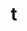 # t<!DOCTYPE html>
<html lang="vi">
<head>
    <meta charset="UTF-8">
    <meta name="viewport" content="width=device-width, initial-scale=1.0">
    <title>GIRLZ FASHION - Thời Trang Gen Z</title>
    <style>
        * {
            margin: 0;
            padding: 0;
            box-sizing: border-box;
        }

        body {
            font-family: 'Arial', sans-serif;
            background: linear-gradient(135deg, #667eea 0%, #764ba2 100%);
            min-height: 100vh;
            padding: 20px;
            color: #333;
        }

        .container {
            max-width: 400px;
            margin: 0 auto;
            background: rgba(255, 255, 255, 0.95);
            border-radius: 25px;
            padding: 30px;
            box-shadow: 0 20px 40px rgba(0, 0, 0, 0.1);
            backdrop-filter: blur(10px);
            border: 1px solid rgba(255, 255, 255, 0.2);
        }

        .profile-section {
            text-align: center;
            margin-bottom: 30px;
        }

        .avatar {
            width: 100px;
            height: 100px;
            border-radius: 50%;
            background: linear-gradient(45deg, #ff6b6b, #4ecdc4);
            margin: 0 auto 20px;
            display: flex;
            align-items: center;
            justify-content: center;
            font-size: 40px;
            color: white;
            box-shadow: 0 10px 20px rgba(0, 0, 0, 0.1);
            animation: pulse 2s infinite;
        }

        @keyframes pulse {
            0% { transform: scale(1); }
            50% { transform: scale(1.05); }
            100% { transform: scale(1); }
        }

        .brand-name {
            font-size: 28px;
            font-weight: bold;
            background: linear-gradient(45deg, #667eea, #764ba2);
            -webkit-background-clip: text;
            -webkit-text-fill-color: transparent;
            margin-bottom: 10px;
            text-transform: uppercase;
            letter-spacing: 2px;
        }

        .tagline {
            font-size: 14px;
            color: #666;
            margin-bottom: 20px;
            font-style: italic;
        }

        .stats {
            display: flex;
            justify-content: space-around;
            margin-bottom: 30px;
            padding: 20px 0;
            background: linear-gradient(135deg, #f093fb 0%, #f5576c 100%);
            border-radius: 15px;
            color: white;
        }

        .stat-item {
            text-align: center;
        }

        .stat-number {
            font-size: 20px;
            font-weight: bold;
            display: block;
        }

        .stat-label {
            font-size: 11px;
            opacity: 0.9;
            text-transform: uppercase;
        }

        .social-links {
            margin-bottom: 25px;
        }

        .link-button {
            display: block;
            width: 100%;
            padding: 15px;
            margin: 15px 0;
            text-decoration: none;
            border-radius: 50px;
            text-align: center;
            font-weight: bold;
            font-size: 16px;
            transition: all 0.3s ease;
            position: relative;
            overflow: hidden;
        }

        .link-button::before {
            content: '';
            position: absolute;
            top: 0;
            left: -100%;
            width: 100%;
            height: 100%;
            background: linear-gradient(90deg, transparent, rgba(255,255,255,0.3), transparent);
            transition: left 0.5s;
        }

        .link-button:hover::before {
            left: 100%;
        }

        .shopee-btn {
            background: linear-gradient(45deg, #ee4d2d, #ff6347);
            color: white;
            box-shadow: 0 8px 16px rgba(238, 77, 45, 0.3);
        }

        .shopee-btn:hover {
            transform: translateY(-3px);
            box-shadow: 0 12px 24px rgba(238, 77, 45, 0.4);
        }

        .tiktok-btn {
            background: linear-gradient(45deg, #000000, #ff0050);
            color: white;
            box-shadow: 0 8px 16px rgba(0, 0, 0, 0.3);
        }

        .tiktok-btn:hover {
            transform: translateY(-3px);
            box-shadow: 0 12px 24px rgba(0, 0, 0, 0.4);
        }

        .contact-info {
            background: linear-gradient(135deg, #a8edea 0%, #fed6e3 100%);
            padding: 20px;
            border-radius: 15px;
            text-align: center;
            margin-top: 20px;
        }

        .contact-title {
            font-weight: bold;
            color: #333;
            margin-bottom: 10px;
            font-size: 16px;
        }

        .contact-details {
            font-size: 14px;
            color: #555;
            line-height: 1.6;
        }

        .sparkle {
            display: inline-block;
            animation: sparkle 1.5s infinite;
        }

        @keyframes sparkle {
            0%, 100% { opacity: 1; }
            50% { opacity: 0.3; }
        }

        .floating-hearts {
            position: fixed;
            top: 0;
            left: 0;
            width: 100%;
            height: 100%;
            pointer-events: none;
            z-index: -1;
        }

        .heart {
            position: absolute;
            color: rgba(255, 182, 193, 0.3);
            font-size: 20px;
            animation: float 6s infinite linear;
        }

        @keyframes float {
            0% {
                transform: translateY(100vh) rotate(0deg);
                opacity: 1;
            }
            100% {
                transform: translateY(-100px) rotate(360deg);
                opacity: 0;
            }
        }
    </style>
</head>
<body>
    <div class="floating-hearts" id="hearts"></div>
    
    <div class="container">
        <div class="profile-section">
            <div class="avatar">👗</div>
            <div class="brand-name">GIRLZ FASHION</div>
            <div class="tagline">✨ Thời trang Gen Z - Style không giới hạn ✨</div>
        </div>

        <div class="stats">
            <div class="stat-item">
                <span class="stat-number">1K+</span>
                <span class="stat-label">Sản phẩm</span>
            </div>
            <div class="stat-item">
                <span class="stat-number">1K+</span>
                <span class="stat-label">Reviews</span>
            </div>
            <div class="stat-item">
                <span class="stat-number">7K+</span>
                <span class="stat-label">Đã bán</span>
            </div>
        </div>

        <div class="social-links">
            <a href="#" class="link-button shopee-btn" onclick="openShopee()">
                🛒 Mua ngay trên SHOPEE
            </a>
            
            <a href="#" class="link-button tiktok-btn" onclick="openTikTok()">
                🎵 Follow TikTok - Xem outfit mỗi ngày
            </a>
        </div>

        <div class="contact-info">
            <div class="contact-title">
                <span class="sparkle">💕</span> LIÊN HỆ NGAY <span class="sparkle">💕</span>
            </div>
            <div class="contact-details">
                📍 <strong>Địa chỉ:</strong> 123 Nguyễn Thái Học, Q1, TP.HCM<br>
                📞 <strong>Hotline:</strong> 0901.234.567<br>
                💬 <strong>Zalo:</strong> 0901.234.567<br>
                ⏰ <strong>Giờ mở cửa:</strong> 8:00 - 22:00 hàng ngày
            </div>
        </div>
    </div>

    <script>
        // Tạo hiệu ứng tim bay
        function createHeart() {
            const heart = document.createElement('div');
            heart.className = 'heart';
            heart.innerHTML = '💖';
            heart.style.left = Math.random() * 100 + '%';
            heart.style.animationDuration = (Math.random() * 3 + 3) + 's';
            document.getElementById('hearts').appendChild(heart);

            setTimeout(() => {
                heart.remove();
            }, 6000);
        }

        // Tạo tim mới mỗi 2 giây
        setInterval(createHeart, 2000);

        // Hàm mở Shopee (thay link thật)
        function openShopee() {
            // Thay bằng link Shopee thật của bạn
            window.open('https://shopee.vn/shop/your-shop-id', '_blank');
        }

        // Hàm mở TikTok (thay link thật)
        function openTikTok() {
            // Thay bằng link TikTok thật của bạn
            window.open('https://www.tiktok.com/@your-tiktok-username', '_blank');
        }

        // Hiệu ứng click cho các button
        document.querySelectorAll('.link-button').forEach(button => {
            button.addEventListener('click', function(e) {
                // Tạo hiệu ứng ripple
                const ripple = document.createElement('span');
                const rect = this.getBoundingClientRect();
                const size = Math.max(rect.width, rect.height);
                const x = e.clientX - rect.left - size / 2;
                const y = e.clientY - rect.top - size / 2;
                
                ripple.style.width = ripple.style.height = size + 'px';
                ripple.style.left = x + 'px';
                ripple.style.top = y + 'px';
                ripple.classList.add('ripple');
                
                this.appendChild(ripple);
                
                setTimeout(() => {
                    ripple.remove();
                }, 600);
            });
        });
    </script>

    <style>
        .ripple {
            position: absolute;
            border-radius: 50%;
            background: rgba(255, 255, 255, 0.6);
            transform: scale(0);
            animation: ripple-effect 0.6s linear;
            pointer-events: none;
        }

        @keyframes ripple-effect {
            to {
                transform: scale(4);
                opacity: 0;
            }
        }
    </style>
</body>
</html>
